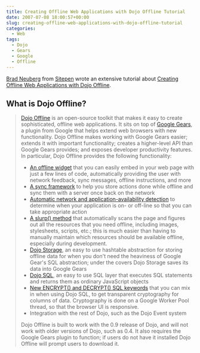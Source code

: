 ```yaml
---
title: Creating Offline Web Applications with Dojo Offline Tutorial
date: 2007-07-08 18:00:57+00:00
slug: creating-offline-web-applications-with-dojo-offline-tutorial
categories:
  - Web
tags:
  - Dojo
  - Gears
  - Google
  - Offline
---
```


[Brad Neuberg](http://codinginparadise.org/) from [Sitepen](http://www.sitepen.com/) wrote an extensive tutorial about [Creating Offline Web Applications with Dojo Offline](http://docs.google.com/View?docid=dhkhksk4_8gdp9gr).

## What is Dojo Offline?

> [Dojo Offline](http://o.dojotoolkit.org/offline) is an open-source toolkit that makes it easy to create sophisticated, offline web applications. It sits on top of [Google Gears](http://gears.google.com/), a plugin from Google that helps extend web browsers with new functionality. Dojo Offline makes working with Google Gears easier; extends it with important functionality; creates a higher-level API than Google Gears provides; and exposes developer productivity features. In particular, Dojo Offline provides the following functionality:
>
> * [An offline widget](http://docs.google.com/View?docid=dhkhksk4_8gdp9gr#widget) that you can easily embed in your web page with just a few lines of code, automatically providing the user with network feedback, sync messages, offline instructions, and more
> * [A sync framework](http://docs.google.com/View?docid=dhkhksk4_8gdp9gr#sync) to help you store actions done while offline and sync them with a server once back on the network
> * [Automatic network and application-availability detection](http://docs.google.com/View?docid=dhkhksk4_8gdp9gr#network_status) to determine when your application is on- or off-line so that you can take appropriate action
> * [A slurp() method](http://docs.google.com/View?docid=dhkhksk4_8gdp9gr#slurp) that automatically scans the page and figures out all the resources that you need offline, including images, stylesheets, scripts, etc.; this is much easier than having to manually maintain which resources should be available offline, especially during development.
> * [Dojo Storage](http://docs.google.com/View?docid=dhkhksk4_8gdp9gr#dojo_storage), an easy to use hashtable abstraction for storing offline data for when you don't need the heaviness of Google Gear's SQL abstraction; under the covers Dojo Storage saves its data into Google Gears
> * [Dojo SQL](http://docs.google.com/View?docid=dhkhksk4_8gdp9gr#dojo_sql), an easy to use SQL layer that executes SQL statements and returns them as ordinary JavaScript objects
> * [New ENCRYPT() and DECRYPT() SQL keywords](http://docs.google.com/View?docid=dhkhksk4_8gdp9gr#crypto) that you can mix in when using Dojo SQL, to get transparent cryptography for columns of data. Cryptography is done on a Google Worker Pool thread, so that the browser UI is responsive.
> * Integration with the rest of Dojo, such as the Dojo Event system
>
> Dojo Offline is built to work with the 0.9 release of Dojo, and will not work with older versions of Dojo, such as 0.4. It also requires the Google Gears plugin to function; if users do not have it installed Dojo Offline will prompt users to download it.
